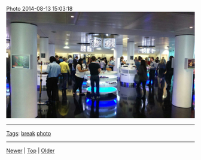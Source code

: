 <!--
title: Photo 2014-08-13 15
date: 2020-06-28T14:56:50.772Z
tags: break, photo
-->









Photo 2014-08-13 15:03:18
![](94633761362-0.jpg)

<!--BOTTOM-POST-NAVIGATION-->
---

[Tags](tags.md): [break](tag-break.md) [photo](tag-photo.md)

---

[Newer](94483495857.md) | [Top](index.md) | [Older](94643702047.md)